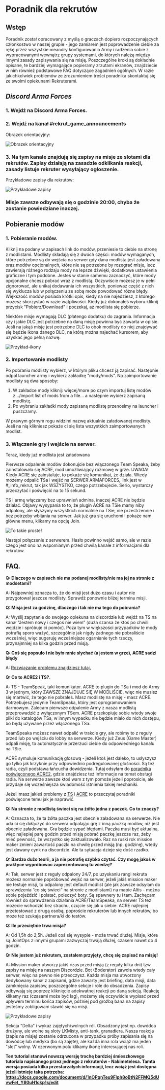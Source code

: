 # Poradnik dla rekrutów

## Wstęp

Poradnik został opracowany z myślą o graczach dopiero rozpoczynających członkostwo w naszej grupie - jego zamiarem jest poprowadzenie ciebie za rękę przez wszystkie meandry konfigurowania Army i radzenia sobie z wypracowanymi wewnątrz grupy systemami, do których należą między innymi zasady zapisywania się na misję. Poszczególne kroki są dokładnie opisane, te bardziej wymagające popieramy zrzutami ekranów, znajdziecie w nim również podstawowe FAQ dotyczące zagadnień ogólnych. W razie jakichkolwiek problemów ze zrozumieniem treści poradnika skontaktuj się ze swoimi opiekunami Rekruterami.

## *Discord Arma Forces*

### 1. Wejdź na Discord Arma Forces.

### 2. Wejdź na kanał #rekrut_game_announcements

Obrazek orientacyjny:

![Obrazek orientacyjny](../_data/guides/rookie/recruit-channels.png)

### 3. Na tym kanale znajdują się zapisy na misje ze slotami dla rekrutów. Zapisy działają na zasadzie odklikania reakcji, zasady listuje rekruter wysyłający ogłoszenie. 

Przykładowe zapisy dla rekrutów:

![Przykładowe zapisy](../_data/guides/rookie/signing-up-example.png)

### Misje zawsze odbywają się o godzinie 20:00, chyba że zostanie powiedziane inaczej.

## Pobieranie modów

### 1. Pobieranie modów.

Kliknij na podany w zapisach link do modów, przeniesie to ciebie na stronę z modlistami. Modlisty składają się z dwóch części: modów wymaganych, które potrzebne są do wejścia na serwer gdy dana modlista jest załadowana oraz modów opcjonalnych, które nie są potrzebne by rozegrać misje, lecz zawierają różnego rodzaju mody na lepsze dźwięki, dodatkowe ustawienia graficzne i tym podobne. Jesteś w stanie samemu zaznaczyć, które mody opcjonalne chcesz pobrać wraz z modlistą. Oczywiście możesz je w pełni zignorować, ale unikaj dodawania ich wszystkich, ponieważ część z nich się wyklucza lub w połączeniu ze sobą może powodować różne błędy. Większość modów posiada krótki opis, kiedy na nie najedziesz, z którego możesz skorzystać w razie wątpliwości. Kiedy już dokonałeś wyboru kliknij przycisk "Pobierz/Download" i poczekaj, aż modlista się pobierze. 

Niektóre misje wymagają DLC (płatengo dodatku) do zagrania. Informacja czy i jakie DLC jest potrzebne na daną misję powinna być zawarta w opisie. Jeśli na jakąś misję jest potrzebne DLC to obok modlisty do niej znajdywać się będzie ikona danego DLC, na którą można najechać kursorem, aby uzyskać jego pełną nazwę.

![Przykład-ikony]()
### 2. Importowanie modlisty

Po pobraniu modlisty wybierz, w którym pliku chcesz ją zapisać. Następnie odpal launcher army i wybierz zakładkę "mody/mods". Na zaimportowanie modlisty są dwa sposoby:
1. W zakładce mody kliknij: więcej/more po czym importuj listę modów z.../import list of mods from a file... a następnie wybierz zapisaną modlistę.
2. Po wybraniu zakładki mody zapisaną modlistę przenosimy na launcher i puszczamy. 

W prawym górnym rogu widzimi nazwę aktualnie załadowanej modlisty. Jeśli na nią klikniesz pokaże ci się lista wszystkich zaimportowanych modlist.

### 3. Włączenie gry i wejście na serwer.

Teraz, kiedy już modlista jest załadowana

Pierwsze odpalenie modów dokonujcie bez włączonego Team Speaka, żeby zainstalowało się ACRE, mod umożliwiający rozmowę w grze. UWAGA! Kiedy ACRE się zainstaluje, to pokaże się komunikat, że działa. Wtedy możemy odpalić TSa i wejść na SERWER ARMAFORCES, link jest w #_info_rekrut, tak jak WSZYSTKO, czego potrzebujecie. Serio, wystarczy przeczytać i poświęcić na to 15 sekund.

TS i armę włączamy bez uprawnień admina, inaczej ACRE nie będzie działać. Objawy wysypania to to, że plugin ACRE na TSie mamy niby odpalony, ale słyszymy wszystkich normalnie na TSie, nie przestrzennie i bez potrzeby wbijania na serwer.
Jak już gra się uruchomi i pokaże nam główne menu, klikamy na opcję Join.

![To takie proste!](../_data/guides/rookie/joining-via-button.png/)

Nastąpi połączenie z serwerem. Hasło powinno wejść samo, ale w razie czego jest ono na wspomianym przed chwilą kanale z informacjami dla rekrutów.

## **FAQ.**
**Q: Dlaczego w zapisach nie ma podanej modlisty/nie ma jej na stronie z modsetami?**

A: Najpewniej oznacza to, że do misji jest dużo czasu i autor nie przygotował jeszcze modlisty. Sprawdź ponownie bliżej terminu misji.

**Q: Misja jest za godzinę, dlaczego i tak nie ma tego do pobrania?**

A: Wyślij zapytanie do swojego opiekuna na discordzie lub wejdź na TS na kanał “Jestem nowy i czegoś nie wiem” (duża szansa że ktoś po chwili wejdzie i spróbuje ci pomóc). Poza tym w większości przypadków te mody potrafią sporo ważyć, szczególnie jak nigdy żadnego nie pobraliście wcześniej, więc sugeruję wcześniejsze ogarnianie tych rzeczy, przynajmniej na kilka godzin przed misją. 

**Q: Coś się popsuło i nie było mnie słychać (a jestem w grze), ACRE sadzi błędy**

A: [Rozwiązanie problemu znajdziesz tutaj.](../troubleshooting/acre.md)

**Q: Co to ACRE2 i TS?.**

A: TS - TeamSpeak, taki komunikator. ACRE to plugin do TSa i mod do Army 3 w jednym, który ZAWSZE ZNAJDUJE SIĘ W MODLIŚCIE, więc nie musisz się martwić, że tego nie pobrałeś. Masz modlistę na misję - masz ACRE. Potrzebujesz jedynie TeamSpeaka, który jest oprogramowaniem darmowym. Zalecam pierwsze odpalenie Army z nasza modlistą przeprowadzić z wyłączonym TSem. ACRE przekopiuje sobie wtedy swoje pliki do katalogów TSa, w innym wypadku nie będzie miało do nich dostępu, bo będą używane przez włączonego TSa. 

TeamSpeaka możesz nawet odpalić w trakcie gry, ale robimy to z reguły przed lub po wejściu do lobby na serwerze. Kiedy już Zeus (Game Master) odpali misję, to automatycznie przerzuci ciebie do odpowiedniego kanału na TSie.

ACRE symuluje komunikację głosową - jeżeli ktoś jest daleko, to usłyszysz go tylko jak krzyknie przy odpowiednio podregulowanej głośności. Są też radia, czyli podstawa łańcucha dowidzenia. Tutaj odsyłam do [poradnika poświęconego ACRE2](../guides/acre), gdzie znajdziesz też informacje na temat obsługi radia. Na serwerze zawsze ktoś wam z tym pomoże jeżeli poprosicie, ale przydaje się wcześniejsza świadomość istnienia takiej mechaniki.

Jeżeli masz jakieś problemy z [TS](../troubleshooting/ts.md) i [ACRE](../troubleshooting/acre.md) to przeczytaj poradniki poświęcone temu jak je naprawić.

**Q: Na stronie z modlistą świeci się na żółto jedna z paczek. Co to znaczy?**

A: Oznacza to, że ta żółta paczka jest obecnie załadowana na serwerze. Nie uda ci się dołączyć do serwera odpalając grę z inną paczką modów, niż jest obecnie załadowana. Gra będzie sypać błędami. Paczka musi być aktualna, więc najlepiej parę godzin przed misją pobrać paczkę jeszcze raz, żeby mieć pewność, że wszystko się zaktualizowało. Raz na ruski rok mission maker zmieni zawartość paczki na chwilę przed misją (np. godzinę), wtedy jest dawany cynk na discordzie. Ale ta sytuacja dzieje się dość rzadko.

**Q: Bardzo dużo teorii, a ja nie potrafię szybko czytać. Czy mogę jakoś w praktyce wypróbowac zaprezentowaną tu wiedzę?**

A: Tak, serwer jest z reguły odpalony 24/7, po uzyskaniu rangi rekruta możesz normalnie popróbować wejść na serwer, jeżeli jakiś mission maker nie testuje misji, to odpalony jest default modlist (ale jak zawsze odsyłam do sprawdzenia “co się świeci” na stronie z  modlistami) na mapie Altis - można sobie pojeździć i polatać, poleczyć boty. Są spawnery tu i tam.
Zachęcam również do sprawdzenia działania ACRE/TeamSpeaka, na serwer TS też możecie wchodzić bez strachu, czujcie się jak u siebie. ACRE najlepiej przetestować z drugą osobą, poproście rekruterów lub innych rekrutów, bo może też szukają partnera/ki do testów.

**Q: Ile przeciętnie trwa misja?**

A: Od 1,5h do 2,5h. Jeżeli coś się wysypie - może trwać dłużej. Misje, które są JointOps z innymi grupami zazwyczaj trwają dłużej, czasem nawet do 4 godzin.

**Q: Nie jestem już rekrutem, zostałem przyjęty, chcę się zapisać na misję!**

A: Mission maker utworzy jakiś czas przed misją (z reguły kilka dni) tzw. zapisy na misję na naszym Discordzie. Bot (Boderator) zawoła wtedy cały serwer, więc na pewno nie przeoczysz. Każda misja ma utworzony dedykowany kanał z zapisami, gdzie zawarty jest briefing, data misji, data zamknięcia zapisów, poszczególne sekcje i role do obsadzenia. Zapisy odbywają się poprzez kliknięcie adekwatnej reakcji po daną sekcją. Reakcję klikamy raz (czasami może być lag), możemy się oczywiście wypisać przed upływem terminu końca zapisów, później pod groźbą bana na zapisy jesteśmy zobligowani stawić się na misji.

![Przykładowe zapisy](../_data/guides/rookie/rookie4.png)

Sekcja "Delta" i wykaz zajętych/wolnych ról. Obsadzony jest np. dowódca drużyny, ale wolne są sloty LKMisty, anti-tank, granadiera. Nasza reakcja (zapis na misję) zostanie odrzucona w przypadku próby zapisania się na dowódcę lub medyka (bo są zajęte), ale każda inna rola wciąż ma jeden "slot" wolny. W czerwonym polu klikamy ikonę interesującej nas roli.

**Ten tutorial stanowi nowszą wersję trochę bardziej śmieszkowego tutoriala napisanego przez jednego z rekruterów - Nakimetelesa. Tamta wersja posiada kilka przestarzałych informacji, lecz wciąż jest dostępna jeżeli istnieje taka potrzeba: https://docs.google.com/document/d/1nOPqnTeu9Flph8oBtN2FFMQ5dUvwFet_Y80uH1ckp1s/edit**